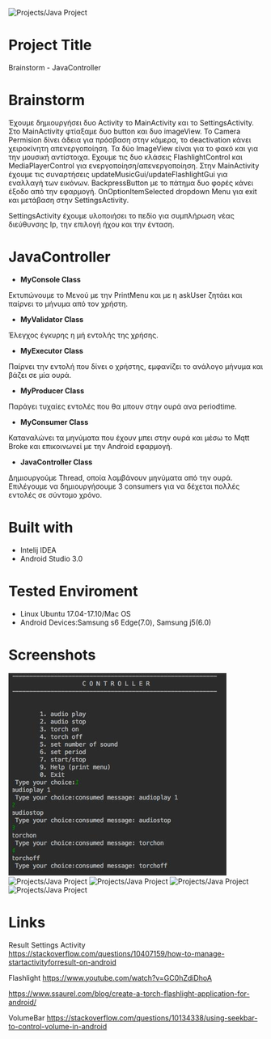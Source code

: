 ![Projects/Java Project](/brainstormLogo.png)

# Project Title
Brainstorm - JavaController

# Brainstorm
Έχουμε δημιουργήσει δυο Activity το MainActivity και το SettingsActivity.
Στο MainActivity φτίαξαμε δυο button και δυο imageView. Το Camera Permision δίνει άδεια για πρόσβαση στην κάμερα, το deactivation κάνει χειροκίνητη απενεργοποίηση.
Τα δύο ImageView είναι για το φακό και για την μουσική αντίστοιχα. Εχουμε τις δυο κλάσεις FlashlightControl και MediaPlayerControl για ενεργοποίηση/απενεργοποίηση.
Στην MainActivity έχουμε τις συναρτήσεις updateMusicGui/updateFlashlightGui για εναλλαγή των εικόνων.
BackpressButton με το πάτημα δυο φορές κάνει έξοδο από την εφαρμογή.
OnOptionItemSelected dropdown Menu για exit και μετάβαση στην SettingsActivity.

SettingsActivity έχουμε υλοποιήσει το πεδίο για συμπλήρωση νέας διεύθυνσης Ιp, την επιλογή ήχου και την ένταση.

# JavaController
* **MyConsole Class**

Εκτυπώνουμε το Μενού με την PrintMenu και με η askUser ζητάει και παίρνει το μήνυμα από τον χρήστη.

* **ΜyValidator Class**

Έλεγχος έγκυρης η μή εντολής της χρήσης.

* **MyExecutor Class**

Παίρνει την εντολή που δίνει ο χρήστης, εμφανίζει το ανάλογο μήνυμα και βάζει σε μία ουρά. 

* **MyProducer Class**

Παράγει τυχαίες εντολές που θα μπουν στην ουρά ανα periodtime.

* **MyConsumer Class**

Καταναλώνει τα μηνύματα που έχουν μπει στην ουρά και μέσω το Mqtt  Broke και επικοινωνεί με την Android εφαρμογή. 

* **JavaController Class**
 

Δημιουργούμε Thread, οποία λαμβάνουν μηνύματα από την ουρά. Επιλέγουμε να δημιουργήσουμε 3 consumers για να δέχεται πολλές εντολές σε σύντομο χρόνο.

# Built with
* Intelij IDEA
* Android Studio 3.0

# Tested Enviroment
* Linux Ubuntu 17.04-17.10/Mac OS
* Android Devices:Samsung s6 Edge(7.0), Samsung j5(6.0)

# Screenshots 
![alt text](https://github.com/AristotelisK/Projects/blob/master/Java%20Project/JavaController1.jpg)
![Projects/Java Project](/JavaController2.jpg)
![Projects/Java Project](/JavaController3.jpg)
![Projects/Java Project](/MainActivity.jpg)
![Projects/Java Project](/SettingsActivity.jpg)

# Links
Result Settings Activity  https://stackoverflow.com/questions/10407159/how-to-manage-startactivityforresult-on-android
 
Flashlight https://www.youtube.com/watch?v=GC0hZdiDhoA
 
 https://www.ssaurel.com/blog/create-a-torch-flashlight-application-for-android/
 
 VolumeBar https://stackoverflow.com/questions/10134338/using-seekbar-to-control-volume-in-android
 
 
